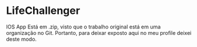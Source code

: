 # LifeChallenger
IOS App
Está em .zip, visto que o trabalho original está em uma organização no Git. Portanto, para deixar exposto aqui no meu profile deixei deste modo.
